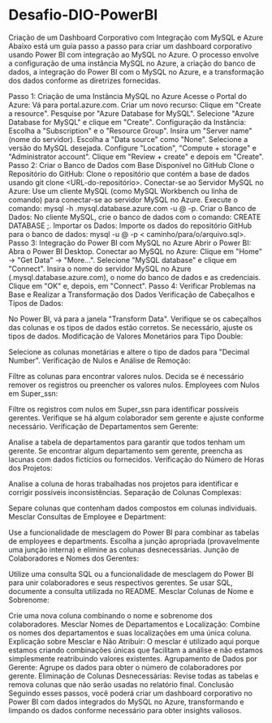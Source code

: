 # Desafio-DIO-PowerBI

Criação de um Dashboard Corporativo com Integração com MySQL e Azure
Abaixo está um guia passo a passo para criar um dashboard corporativo usando Power BI com integração ao MySQL no Azure. O processo envolve a configuração de uma instância MySQL no Azure, a criação do banco de dados, a integração do Power BI com o MySQL no Azure, e a transformação dos dados conforme as diretrizes fornecidas.

Passo 1: Criação de uma Instância MySQL no Azure
Acesse o Portal do Azure: Vá para portal.azure.com.
Criar um novo recurso:
Clique em "Create a resource".
Pesquise por "Azure Database for MySQL".
Selecione "Azure Database for MySQL" e clique em "Create".
Configuração da Instância:
Escolha a "Subscription" e o "Resource Group".
Insira um "Server name" (nome do servidor).
Escolha a "Data source" como "None".
Selecione a versão do MySQL desejada.
Configure "Location", "Compute + storage" e "Administrator account".
Clique em "Review + create" e depois em "Create".
Passo 2: Criar o Banco de Dados com Base Disponível no GitHub
Clone o Repositório do GitHub:
Clone o repositório que contém a base de dados usando git clone <URL-do-repositório>.
Conectar-se ao Servidor MySQL no Azure:
Use um cliente MySQL (como MySQL Workbench ou linha de comando) para conectar-se ao servidor MySQL no Azure.
Execute o comando: mysql -h <server-name>.mysql.database.azure.com -u <username>@<server-name> -p.
Criar o Banco de Dados:
No cliente MySQL, crie o banco de dados com o comando: CREATE DATABASE <nome-do-banco-de-dados>;.
Importar os Dados:
Importe os dados do repositório GitHub para o banco de dados: mysql -u <username>@<server-name> -p <nome-do-banco-de-dados> < caminho/para/o/arquivo.sql>.
Passo 3: Integração do Power BI com MySQL no Azure
Abrir o Power BI:
Abra o Power BI Desktop.
Conectar ao MySQL no Azure:
Clique em "Home" -> "Get Data" -> "More...".
Selecione "MySQL database" e clique em "Connect".
Insira o nome do servidor MySQL no Azure (<server-name>.mysql.database.azure.com), o nome do banco de dados e as credenciais.
Clique em "OK" e, depois, em "Connect".
Passo 4: Verificar Problemas na Base e Realizar a Transformação dos Dados
Verificação de Cabeçalhos e Tipos de Dados:

No Power BI, vá para a janela "Transform Data".
Verifique se os cabeçalhos das colunas e os tipos de dados estão corretos. Se necessário, ajuste os tipos de dados.
Modificação de Valores Monetários para Tipo Double:

Selecione as colunas monetárias e altere o tipo de dados para "Decimal Number".
Verificação de Nulos e Análise de Remoção:

Filtre as colunas para encontrar valores nulos.
Decida se é necessário remover os registros ou preencher os valores nulos.
Employees com Nulos em Super_ssn:

Filtre os registros com nulos em Super_ssn para identificar possíveis gerentes.
Verifique se há algum colaborador sem gerente e ajuste conforme necessário.
Verificação de Departamentos sem Gerente:

Analise a tabela de departamentos para garantir que todos tenham um gerente.
Se encontrar algum departamento sem gerente, preencha as lacunas com dados fictícios ou fornecidos.
Verificação do Número de Horas dos Projetos:

Analise a coluna de horas trabalhadas nos projetos para identificar e corrigir possíveis inconsistências.
Separação de Colunas Complexas:

Separe colunas que contenham dados compostos em colunas individuais.
Mesclar Consultas de Employee e Department:

Use a funcionalidade de mesclagem do Power BI para combinar as tabelas de employees e departments.
Escolha a junção apropriada (provavelmente uma junção interna) e elimine as colunas desnecessárias.
Junção de Colaboradores e Nomes dos Gerentes:

Utilize uma consulta SQL ou a funcionalidade de mesclagem do Power BI para unir colaboradores e seus respectivos gerentes.
Se usar SQL, documente a consulta utilizada no README.
Mesclar Colunas de Nome e Sobrenome:

Crie uma nova coluna combinando o nome e sobrenome dos colaboradores.
Mesclar Nomes de Departamentos e Localização:
Combine os nomes dos departamentos e suas localizações em uma única coluna.
Explicação sobre Mesclar e Não Atribuir:
O mesclar é utilizado aqui porque estamos criando combinações únicas que facilitam a análise e não estamos simplesmente reatribuindo valores existentes.
Agrupamento de Dados por Gerente:
Agrupe os dados para obter o número de colaboradores por gerente.
Eliminação de Colunas Desnecessárias:
Revise todas as tabelas e remova colunas que não serão usadas no relatório final.
Conclusão
Seguindo esses passos, você poderá criar um dashboard corporativo no Power BI com dados integrados do MySQL no Azure, transformando e limpando os dados conforme necessário para obter insights valiosos.
